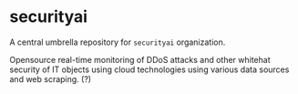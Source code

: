 # securityai

A central umbrella repository for `securityai` organization.

Opensource real-time monitoring of DDoS attacks and other whitehat security of IT objects using cloud technologies using various data sources and web scraping. (?)
